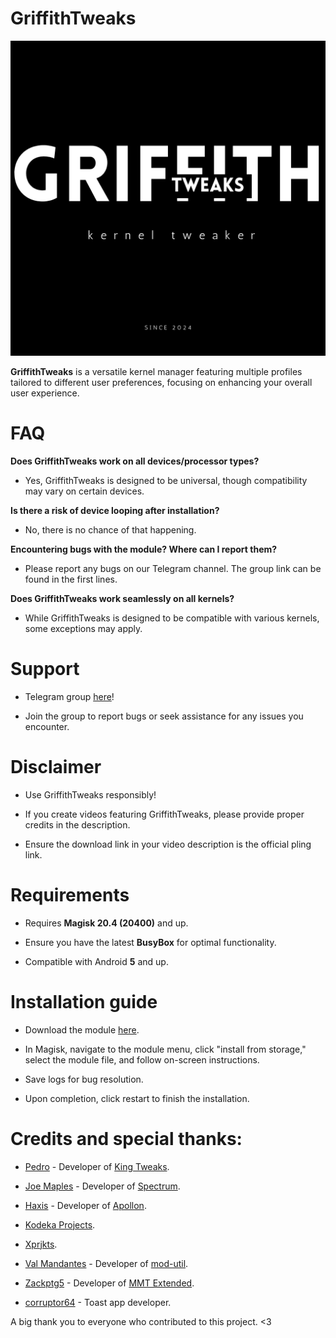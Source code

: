 # GriffithTweaks

![GriffithTweaks Logo](https://github.com/haxislancelot/GriffithTweaks/raw/main/nihil.png)

**GriffithTweaks** is a versatile kernel manager featuring multiple profiles tailored to different user preferences, focusing on enhancing your overall user experience.

# FAQ

**Does GriffithTweaks work on all devices/processor types?**

  - Yes, GriffithTweaks is designed to be universal, though compatibility may vary on certain devices.

**Is there a risk of device looping after installation?**

  - No, there is no chance of that happening.

**Encountering bugs with the module? Where can I report them?**

  - Please report any bugs on our Telegram channel. The group link can be found in the first lines.

**Does GriffithTweaks work seamlessly on all kernels?**

  - While GriffithTweaks is designed to be compatible with various kernels, some exceptions may apply.

# Support 

 - Telegram group [here](https://t.me/nihilprojects)!

 - Join the group to report bugs or seek assistance for any issues you encounter.

# Disclaimer

 - Use GriffithTweaks responsibly!

 - If you create videos featuring GriffithTweaks, please provide proper credits in the description.

 - Ensure the download link in your video description is the official pling link.

# Requirements 

 - Requires **Magisk 20.4 (20400)** and up.

 - Ensure you have the latest **BusyBox** for optimal functionality.

 - Compatible with Android **5** and up.

# Installation guide 

* Download the module [here](https://github.com/haxislancelot/GriffithTweaks/releases).

* In Magisk, navigate to the module menu, click "install from storage," select the module file, and follow on-screen instructions.

* Save logs for bug resolution.

* Upon completion, click restart to finish the installation.

# Credits and special thanks:

* [Pedro](https://github.com/pedrozzz0) - Developer of [King Tweaks](https://github.com/pedrozzz0/King-Tweaks).

* [Joe Maples](https://github.com/frap129) - Developer of [Spectrum](https://github.com/frap129/spectrum).

* [Haxis](https://github.com/haxiswillow) - Developer of [Apollon](https://github.com/haxiswillow/ApollonProject).

* [Kodeka Projects](https://t.me/kodekaprojectsupdates).

* [Xprjkts](https://t.me/xprjkts).

* [Val Mandantes](https://github.com/veez21) - Developer of [mod-util](https://github.com/veez21/mod-util).

* [Zackptg5](https://github.com/Zackptg5) - Developer of [MMT Extended](https://github.com/Zackptg5/MMT-Extended).

* [corruptor64](https://forum.xda-developers.com/member.php?s=1f3e5a492ffebb222d62a936f8b34ce2&u=731319) - Toast app developer.

A big thank you to everyone who contributed to this project. <3
